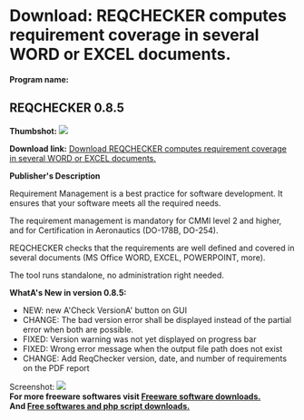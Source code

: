 # Download: REQCHECKER computes requirement coverage in several WORD or EXCEL documents.

**Program name:**

## REQCHECKER 0.8.5

  
**Thumbshot:** ![](http://www.freewarefiles.com/screenshot/reqchecker1_md.jpg)   
  
**Download link:** [Download REQCHECKER computes requirement coverage in several WORD or EXCEL documents.](http://freesoftwares.boysofts.com/REQCHECKER_program_65255.html)  
  


**Publisher's Description**  
  


Requirement Management is a best practice for software development. It ensures that your software meets all the required needs. 

The requirement management is mandatory for CMMI level 2 and higher, and for Certification in Aeronautics (DO-178B, DO-254).

REQCHECKER checks that the requirements are well defined and covered in several documents (MS Office WORD, EXCEL, POWERPOINT, more).

The tool runs standalone, no administration right needed.

**WhatA's New in version 0.8.5:**

  * NEW: new A'Check VersionA' button on GUI 
  * CHANGE: The bad version error shall be displayed instead of the partial error when both are possible. 
  * FIXED: Version warning was not yet displayed on progress bar 
  * FIXED: Wrong error message when the output file path does not exist 
  * CHANGE: Add ReqChecker version, date, and number of requirements on the PDF report 

  
  
Screenshot: ![](http://www.freewarefiles.com/screenshot/reqchecker1.jpg)   
**For more freeware softwares visit [Freeware software downloads.](http://freesoftwares.boysofts.com/)**   
**And [Free softwares and php script downloads.](http://www.boysofts.com/)**
